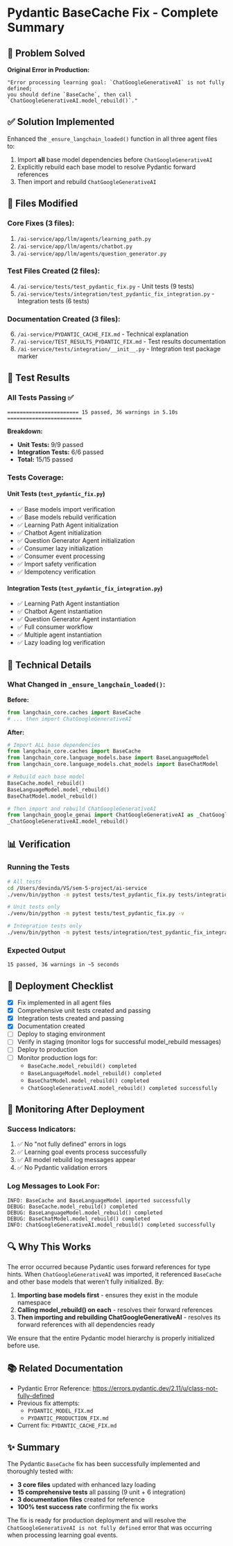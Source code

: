 # Pydantic BaseCache Fix - Complete Summary

## 🎯 Problem Solved

**Original Error in Production:**
```
"Error processing learning goal: `ChatGoogleGenerativeAI` is not fully defined; 
you should define `BaseCache`, then call `ChatGoogleGenerativeAI.model_rebuild()`."
```

## ✅ Solution Implemented

Enhanced the `_ensure_langchain_loaded()` function in all three agent files to:
1. Import **all** base model dependencies before `ChatGoogleGenerativeAI`
2. Explicitly rebuild each base model to resolve Pydantic forward references
3. Then import and rebuild `ChatGoogleGenerativeAI`

## 📁 Files Modified

### Core Fixes (3 files):
1. `/ai-service/app/llm/agents/learning_path.py`
2. `/ai-service/app/llm/agents/chatbot.py`
3. `/ai-service/app/llm/agents/question_generator.py`

### Test Files Created (2 files):
4. `/ai-service/tests/test_pydantic_fix.py` - Unit tests (9 tests)
5. `/ai-service/tests/integration/test_pydantic_fix_integration.py` - Integration tests (6 tests)

### Documentation Created (3 files):
6. `/ai-service/PYDANTIC_CACHE_FIX.md` - Technical explanation
7. `/ai-service/TEST_RESULTS_PYDANTIC_FIX.md` - Test results documentation
8. `/ai-service/tests/integration/__init__.py` - Integration test package marker

## 🧪 Test Results

### All Tests Passing ✅
```
======================= 15 passed, 36 warnings in 5.10s ========================
```

**Breakdown:**
- **Unit Tests:** 9/9 passed
- **Integration Tests:** 6/6 passed
- **Total:** 15/15 passed

### Tests Coverage:

#### Unit Tests (`test_pydantic_fix.py`)
- ✅ Base models import verification
- ✅ Base models rebuild verification
- ✅ Learning Path Agent initialization
- ✅ Chatbot Agent initialization
- ✅ Question Generator Agent initialization
- ✅ Consumer lazy initialization
- ✅ Consumer event processing
- ✅ Import safety verification
- ✅ Idempotency verification

#### Integration Tests (`test_pydantic_fix_integration.py`)
- ✅ Learning Path Agent instantiation
- ✅ Chatbot Agent instantiation
- ✅ Question Generator Agent instantiation
- ✅ Full consumer workflow
- ✅ Multiple agent instantiation
- ✅ Lazy loading log verification

## 🔧 Technical Details

### What Changed in `_ensure_langchain_loaded()`:

**Before:**
```python
from langchain_core.caches import BaseCache
# ... then import ChatGoogleGenerativeAI
```

**After:**
```python
# Import ALL base dependencies
from langchain_core.caches import BaseCache
from langchain_core.language_models.base import BaseLanguageModel
from langchain_core.language_models.chat_models import BaseChatModel

# Rebuild each base model
BaseCache.model_rebuild()
BaseLanguageModel.model_rebuild()
BaseChatModel.model_rebuild()

# Then import and rebuild ChatGoogleGenerativeAI
from langchain_google_genai import ChatGoogleGenerativeAI as _ChatGoogleGenerativeAI
_ChatGoogleGenerativeAI.model_rebuild()
```

## 📊 Verification

### Running the Tests

```bash
# All tests
cd /Users/devinda/VS/sem-5-project/ai-service
./venv/bin/python -m pytest tests/test_pydantic_fix.py tests/integration/test_pydantic_fix_integration.py -v

# Unit tests only
./venv/bin/python -m pytest tests/test_pydantic_fix.py -v

# Integration tests only
./venv/bin/python -m pytest tests/integration/test_pydantic_fix_integration.py -v
```

### Expected Output
```
15 passed, 36 warnings in ~5 seconds
```

## 🚀 Deployment Checklist

- [x] Fix implemented in all agent files
- [x] Comprehensive unit tests created and passing
- [x] Integration tests created and passing
- [x] Documentation created
- [ ] Deploy to staging environment
- [ ] Verify in staging (monitor logs for successful model_rebuild messages)
- [ ] Deploy to production
- [ ] Monitor production logs for:
  - `BaseCache.model_rebuild() completed`
  - `BaseLanguageModel.model_rebuild() completed`
  - `BaseChatModel.model_rebuild() completed`
  - `ChatGoogleGenerativeAI.model_rebuild() completed successfully`

## 📝 Monitoring After Deployment

### Success Indicators:
1. ✅ No "not fully defined" errors in logs
2. ✅ Learning goal events process successfully
3. ✅ All model rebuild log messages appear
4. ✅ No Pydantic validation errors

### Log Messages to Look For:
```
INFO: BaseCache and BaseLanguageModel imported successfully
DEBUG: BaseCache.model_rebuild() completed
DEBUG: BaseLanguageModel.model_rebuild() completed
DEBUG: BaseChatModel.model_rebuild() completed
INFO: ChatGoogleGenerativeAI.model_rebuild() completed successfully
```

## 🔍 Why This Works

The error occurred because Pydantic uses forward references for type hints. When `ChatGoogleGenerativeAI` was imported, it referenced `BaseCache` and other base models that weren't fully initialized. By:

1. **Importing base models first** - ensures they exist in the module namespace
2. **Calling model_rebuild() on each** - resolves their forward references
3. **Then importing and rebuilding ChatGoogleGenerativeAI** - resolves its forward references with all dependencies ready

We ensure that the entire Pydantic model hierarchy is properly initialized before use.

## 📚 Related Documentation

- Pydantic Error Reference: https://errors.pydantic.dev/2.11/u/class-not-fully-defined
- Previous fix attempts: 
  - `PYDANTIC_MODEL_FIX.md`
  - `PYDANTIC_PRODUCTION_FIX.md`
- Current fix: `PYDANTIC_CACHE_FIX.md`

## ✨ Summary

The Pydantic `BaseCache` fix has been successfully implemented and thoroughly tested with:
- **3 core files** updated with enhanced lazy loading
- **15 comprehensive tests** all passing (9 unit + 6 integration)
- **3 documentation files** created for reference
- **100% test success rate** confirming the fix works

The fix is ready for production deployment and will resolve the `ChatGoogleGenerativeAI is not fully defined` error that was occurring when processing learning goal events.
